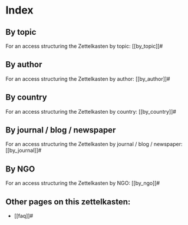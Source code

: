 # Index

## By topic

For an access structuring the Zettelkasten by topic: [[by_topic]]#

## By author

For an access structuring the Zettelkasten by author: [[by_author]]#

## By country

For an access structuring the Zettelkasten by country: [[by_country]]#

## By journal / blog / newspaper

For an access structuring the Zettelkasten by journal / blog / newspaper: [[by_journal]]#

## By NGO

For an access structuring the Zettelkasten by NGO: [[by_ngo]]#

## Other pages on this zettelkasten:

- [[faq]]#
